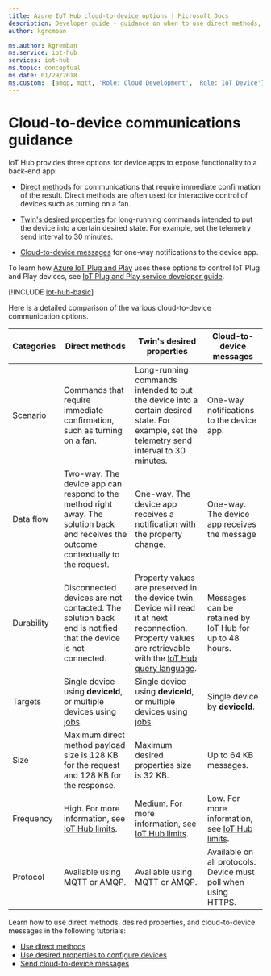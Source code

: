 ```yaml
---
title: Azure IoT Hub cloud-to-device options | Microsoft Docs
description: Developer guide - guidance on when to use direct methods, device twin's desired properties, or cloud-to-device messages for cloud-to-device communications. 
author: kgremban

ms.author: kgremban
ms.service: iot-hub
services: iot-hub
ms.topic: conceptual
ms.date: 01/29/2018
ms.custom:  [amqp, mqtt, 'Role: Cloud Development', 'Role: IoT Device']
---
```


# Cloud-to-device communications guidance

IoT Hub provides three options for device apps to expose functionality to a back-end app:

* [Direct methods](iot-hub-devguide-direct-methods.md) for communications that require immediate confirmation of the result. Direct methods are often used for interactive control of devices such as turning on a fan.

* [Twin's desired properties](iot-hub-devguide-device-twins.md) for long-running commands intended to put the device into a certain desired state. For example, set the telemetry send interval to 30 minutes.

* [Cloud-to-device messages](iot-hub-devguide-messages-c2d.md) for one-way notifications to the device app.

To learn how [Azure IoT Plug and Play](../iot-develop/overview-iot-plug-and-play.md) uses these options to control IoT Plug and Play devices, see [IoT Plug and Play service developer guide](../iot-develop/concepts-developer-guide-service.md).

[!INCLUDE [iot-hub-basic](../../includes/iot-hub-basic-whole.md)]

Here is a detailed comparison of the various cloud-to-device communication options.

| Categories | Direct methods | Twin's desired properties | Cloud-to-device messages |
| ---------- | -------------- | ------------------------- | ------------------------ |
| Scenario | Commands that require immediate confirmation, such as turning on a fan. | Long-running commands intended to put the device into a certain desired state. For example, set the telemetry send interval to 30 minutes. | One-way notifications to the device app. |
| Data flow | Two-way. The device app can respond to the method right away. The solution back end receives the outcome contextually to the request. | One-way. The device app receives a notification with the property change. | One-way. The device app receives the message
| Durability | Disconnected devices are not contacted. The solution back end is notified that the device is not connected. | Property values are preserved in the device twin. Device will read it at next reconnection. Property values are retrievable with the [IoT Hub query language](iot-hub-devguide-query-language.md). | Messages can be retained by IoT Hub for up to 48 hours. |
| Targets | Single device using **deviceId**, or multiple devices using [jobs](iot-hub-devguide-jobs.md). | Single device using **deviceId**, or multiple devices using [jobs](iot-hub-devguide-jobs.md). | Single device by **deviceId**. |
| Size | Maximum direct method payload size is 128 KB for the request and 128 KB for the response. | Maximum desired properties size is 32 KB. | Up to 64 KB messages. |
| Frequency | High. For more information, see [IoT Hub limits](iot-hub-devguide-quotas-throttling.md). | Medium. For more information, see [IoT Hub limits](iot-hub-devguide-quotas-throttling.md). | Low. For more information, see [IoT Hub limits](iot-hub-devguide-quotas-throttling.md). |
| Protocol | Available using MQTT or AMQP. | Available using MQTT or AMQP. | Available on all protocols. Device must poll when using HTTPS. |

Learn how to use direct methods, desired properties, and cloud-to-device messages in the following tutorials:

* [Use direct methods](quickstart-control-device.md)
* [Use desired properties to configure devices](tutorial-device-twins.md) 
* [Send cloud-to-device messages](iot-hub-node-node-c2d.md)
